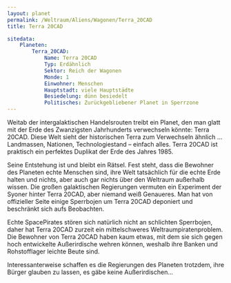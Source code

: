 ```yaml
---
layout: planet
permalink: /Weltraum/Aliens/Wagonen/Terra_20CAD
title: Terra 20CAD

sitedata:
    Planeten:
        Terra_20CAD:
            Name: Terra 20CAD
            Typ: Erdähnlich
            Sektor: Reich der Wagonen
            Monde: 1
            Einwohner: Menschen
            Hauptstadt: viele Hauptstädte
            Besiedelung: dünn besiedelt
            Politisches: Zurückgebliebener Planet in Sperrzone
---
```




Weitab der intergalaktischen Handelsrouten treibt ein Planet, den man glatt mit der Erde des Zwanzigsten Jahrhunderts verwechseln könnte: Terra 20CAD. Diese Welt sieht der historischen Terra zum Verwechseln ähnlich … Landmassen, Nationen, Technologiestand – einfach alles. Terra 20CAD ist praktisch ein perfektes Duplikat der Erde des Jahres 1985.

Seine Entstehung ist und bleibt ein Rätsel. Fest steht, dass die Bewohner des Planeten echte Menschen sind, ihre Welt tatsächlich für die echte Erde halten und nichts, aber auch gar nichts über den Weltraum außerhalb wissen. Die großen galaktischen Regierungen vermuten ein Experiment der Syoner hinter Terra 20CAD, aber niemand weiß Genaueres. Man hat von offizieller Seite einige Sperrbojen um Terra 20CAD deponiert und beschränkt sich aufs Beobachten.

Echte SpacePirates stören sich natürlich nicht an schlichten Sperrbojen, daher hat Terra 20CAD zurzeit ein mittelschweres Weltraumpiratenproblem. Die Bewohner von Terra 20CAD haben kaum etwas, mit dem sie sich gegen hoch entwickelte Außerirdische wehren können, weshalb ihre Banken und Rohstofflager leichte Beute sind.

Interessanterweise schaffen es die Regierungen des Planeten trotzdem, ihre Bürger glauben zu lassen, es gäbe keine Außerirdischen…
